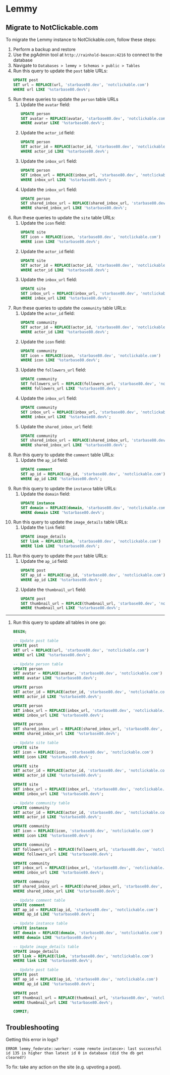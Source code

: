 # Lemmy

## Migrate to NotClickable.com

To migrate the Lemmy instance to NotClickable.com, follow these steps:

1. Perform a backup and restore
1. Use the pgAdmin tool at `http://rainhold-beacon:4216` to connect to the database
1. Navigate to `Databases > lemmy > Schemas > public > Tables`
1. Run this query to update the `post` table URLs:
    ```sql
    UPDATE post
    SET url = REPLACE(url, 'starbase80.dev', 'notclickable.com')
    WHERE url LIKE '%starbase80.dev%';
    ```
1. Run these queries to update the `person` table URLs
    1. Update the `avatar` field:
        ```sql
        UPDATE person
        SET avatar = REPLACE(avatar, 'starbase80.dev', 'notclickable.com')
        WHERE avatar LIKE '%starbase80.dev%';
        ```
    1. Update the `actor_id` field:
        ```sql
        UPDATE person
        SET actor_id = REPLACE(actor_id, 'starbase80.dev', 'notclickable.com')
        WHERE actor_id LIKE '%starbase80.dev%';
        ```
    1. Update the `inbox_url` field:
        ```sql
        UPDATE person
        SET inbox_url = REPLACE(inbox_url, 'starbase80.dev', 'notclickable.com')
        WHERE inbox_url LIKE '%starbase80.dev%';
        ```
    1. Update the `inbox_url` field:
        ```sql
        UPDATE person
        SET shared_inbox_url = REPLACE(shared_inbox_url, 'starbase80.dev', 'notclickable.com')
        WHERE shared_inbox_url LIKE '%starbase80.dev%';
        ```
1. Run these queries to update the `site` table URLs:
    1. Update the `icon` field:
        ```sql
        UPDATE site
        SET icon = REPLACE(icon, 'starbase80.dev', 'notclickable.com')
        WHERE icon LIKE '%starbase80.dev%';
        ```
    1. Update the `actor_id` field:
        ```sql
        UPDATE site
        SET actor_id = REPLACE(actor_id, 'starbase80.dev', 'notclickable.com')
        WHERE actor_id LIKE '%starbase80.dev%';
        ```
    1. Update the `inbox_url` field:
        ```sql
        UPDATE site
        SET inbox_url = REPLACE(inbox_url, 'starbase80.dev', 'notclickable.com')
        WHERE inbox_url LIKE '%starbase80.dev%';
        ```
1. Run these queries to update the `community` table URLs:
    1. Update the `actor_id` field:
        ```sql
        UPDATE community
        SET actor_id = REPLACE(actor_id, 'starbase80.dev', 'notclickable.com')
        WHERE actor_id LIKE '%starbase80.dev%';
        ```
    1. Update the `icon` field:
        ```sql
        UPDATE community
        SET icon = REPLACE(icon, 'starbase80.dev', 'notclickable.com')
        WHERE icon LIKE '%starbase80.dev%';
        ```
    1. Update the `followers_url` field:
        ```sql
        UPDATE community
        SET followers_url = REPLACE(followers_url, 'starbase80.dev', 'notclickable.com')
        WHERE followers_url LIKE '%starbase80.dev%';
        ```
    1. Update the `inbox_url` field:
        ```sql
        UPDATE community
        SET inbox_url = REPLACE(inbox_url, 'starbase80.dev', 'notclickable.com')
        WHERE inbox_url LIKE '%starbase80.dev%';
        ```
    1. Update the `shared_inbox_url` field:
        ```sql
        UPDATE community
        SET shared_inbox_url = REPLACE(shared_inbox_url, 'starbase80.dev', 'notclickable.com')
        WHERE shared_inbox_url LIKE '%starbase80.dev%';
        ```
1. Run this query to update the `comment` table URLs:
    1. Update the `ap_id` field:
        ```sql
        UPDATE comment
        SET ap_id = REPLACE(ap_id, 'starbase80.dev', 'notclickable.com')
        WHERE ap_id LIKE '%starbase80.dev%';
        ```
1. Run this query to update the `instance` table URLs:
    1. Update the `domain` field:
        ```sql
        UPDATE instance
        SET domain = REPLACE(domain, 'starbase80.dev', 'notclickable.com')
        WHERE domain LIKE '%starbase80.dev%';
        ```
1. Run this query to update the `image_details` table URLs:
    1. Update the `link` field:
        ```sql
        UPDATE image_details
        SET link = REPLACE(link, 'starbase80.dev', 'notclickable.com')
        WHERE link LIKE '%starbase80.dev%';
        ```
1. Run this query to update the `post` table URLs:
    1. Update the `ap_id` field:
        ```sql
        UPDATE post
        SET ap_id = REPLACE(ap_id, 'starbase80.dev', 'notclickable.com')
        WHERE ap_id LIKE '%starbase80.dev%';
        ```
    1. Update the `thumbnail_url` field:
        ```sql
        UPDATE post
        SET thumbnail_url = REPLACE(thumbnail_url, 'starbase80.dev', 'notclickable.com')
        WHERE thumbnail_url LIKE '%starbase80.dev%';
        ```

---

1. Run this query to update all tables in one go:

    ```sql
    BEGIN;

    -- Update post table
    UPDATE post
    SET url = REPLACE(url, 'starbase80.dev', 'notclickable.com')
    WHERE url LIKE '%starbase80.dev%';

    -- Update person table
    UPDATE person
    SET avatar = REPLACE(avatar, 'starbase80.dev', 'notclickable.com')
    WHERE avatar LIKE '%starbase80.dev%';

    UPDATE person
    SET actor_id = REPLACE(actor_id, 'starbase80.dev', 'notclickable.com')
    WHERE actor_id LIKE '%starbase80.dev%';

    UPDATE person
    SET inbox_url = REPLACE(inbox_url, 'starbase80.dev', 'notclickable.com')
    WHERE inbox_url LIKE '%starbase80.dev%';

    UPDATE person
    SET shared_inbox_url = REPLACE(shared_inbox_url, 'starbase80.dev', 'notclickable.com')
    WHERE shared_inbox_url LIKE '%starbase80.dev%';

    -- Update site table
    UPDATE site
    SET icon = REPLACE(icon, 'starbase80.dev', 'notclickable.com')
    WHERE icon LIKE '%starbase80.dev%';

    UPDATE site
    SET actor_id = REPLACE(actor_id, 'starbase80.dev', 'notclickable.com')
    WHERE actor_id LIKE '%starbase80.dev%';

    UPDATE site
    SET inbox_url = REPLACE(inbox_url, 'starbase80.dev', 'notclickable.com')
    WHERE inbox_url LIKE '%starbase80.dev%';

    -- Update community table
    UPDATE community
    SET actor_id = REPLACE(actor_id, 'starbase80.dev', 'notclickable.com')
    WHERE actor_id LIKE '%starbase80.dev%';

    UPDATE community
    SET icon = REPLACE(icon, 'starbase80.dev', 'notclickable.com')
    WHERE icon LIKE '%starbase80.dev%';

    UPDATE community
    SET followers_url = REPLACE(followers_url, 'starbase80.dev', 'notclickable.com')
    WHERE followers_url LIKE '%starbase80.dev%';

    UPDATE community
    SET inbox_url = REPLACE(inbox_url, 'starbase80.dev', 'notclickable.com')
    WHERE inbox_url LIKE '%starbase80.dev%';

    UPDATE community
    SET shared_inbox_url = REPLACE(shared_inbox_url, 'starbase80.dev', 'notclickable.com')
    WHERE shared_inbox_url LIKE '%starbase80.dev%';

    -- Update comment table
    UPDATE comment
    SET ap_id = REPLACE(ap_id, 'starbase80.dev', 'notclickable.com')
    WHERE ap_id LIKE '%starbase80.dev%';

    -- Update instance table
    UPDATE instance
    SET domain = REPLACE(domain, 'starbase80.dev', 'notclickable.com')
    WHERE domain LIKE '%starbase80.dev%';

    -- Update image_details table
    UPDATE image_details
    SET link = REPLACE(link, 'starbase80.dev', 'notclickable.com')
    WHERE link LIKE '%starbase80.dev%';

    -- Update post table
    UPDATE post
    SET ap_id = REPLACE(ap_id, 'starbase80.dev', 'notclickable.com')
    WHERE ap_id LIKE '%starbase80.dev%';

    UPDATE post
    SET thumbnail_url = REPLACE(thumbnail_url, 'starbase80.dev', 'notclickable.com')
    WHERE thumbnail_url LIKE '%starbase80.dev%';

    COMMIT;
    ```

## Troubleshooting

Getting this error in logs?

```plaintext
ERROR lemmy_federate::worker: <some remote instance>: last successful id 135 is higher than latest id 0 in database (did the db get cleared?)
```

To fix: take any action on the site (e.g. upvoting a post).
